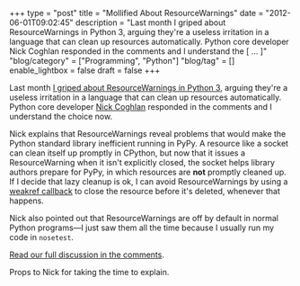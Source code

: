 +++
type = "post"
title = "Mollified About ResourceWarnings"
date = "2012-06-01T09:02:45"
description = "Last month I griped about ResourceWarnings in Python 3, arguing they're a useless irritation in a language that can clean up resources automatically. Python core developer Nick Coghlan responded in the comments and I understand the [ ... ]"
"blog/category" = ["Programming", "Python"]
"blog/tag" = []
enable_lightbox = false
draft = false
+++

<p>Last month <a href="/blog/against-resourcewarnings-in-python-3/">I griped about ResourceWarnings in Python
3</a>, arguing they're a
useless irritation in a language that can clean up resources
automatically. Python core developer <a href="http://www.boredomandlaziness.org/">Nick
Coghlan</a> responded in the comments
and I understand the choice now.</p>
<p>Nick explains that ResourceWarnings reveal problems that would make the
Python standard library inefficient running in PyPy. A resource like a
socket can clean itself up promptly in CPython, but now that it issues a
ResourceWarning when it isn't explicitly closed, the socket helps
library authors prepare for PyPy, in which resources are <strong>not</strong>
promptly cleaned up. If I decide that lazy cleanup is ok, I can avoid
ResourceWarnings by using a <a href="http://docs.python.org/library/weakref.html#weakref.ref">weakref
callback</a> to
close the resource before it's deleted, whenever that happens.</p>
<p>Nick also pointed out that ResourceWarnings are off by default in normal
Python programs—I just saw them all the time because I usually run my
code in <code>nosetest</code>.</p>
<p><a href="/blog/against-resourcewarnings-in-python-3/#comment-514722438">Read our full discussion in the
comments</a>.</p>
<p>Props to Nick for taking the time to explain.</p>
    